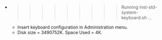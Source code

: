 * >>>>>>>>> Running inst-std-system-keyboard.sh ...
  * Insert keyboard configuration in Administration menu.
  * Disk size = 3490752K. Space Used = 4K.
